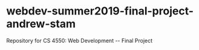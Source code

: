 # webdev-summer2019-final-project-andrew-stam
Repository for CS 4550: Web Development -- Final Project
